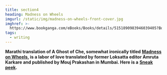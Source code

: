 ```yaml
---
title: section4
heading: Madness on Wheels
imgurl: /static/img/madness-on-wheels-front-cover.jpg
imghref: >-
  https://www.bookganga.com/eBooks/Books/details/5151890983946039405?BookName=Madness-On-Wheels
tags:
  - writing
---
```

**Marathi translation of A Ghost of Che, somewhat ironically titled** [**Madness on Wheels**](https://www.bookganga.com/eBooks/Books/details/5151890983946039405?BookName=Madness-On-Wheels)**, is a labor of love translated by former Loksatta editor Amruta Karkare and published by Mouj Prakashan in Mumbai.  Here is a** [**Sneak peek**](https://www.bookganga.com/Preview/BookPreview.aspx?BookId=5151890983946039405&PreviewType=books)**.**
